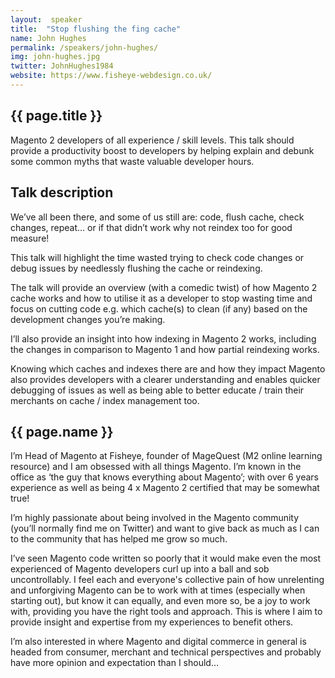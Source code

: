 ```yaml
---
layout:  speaker
title:  "Stop flushing the fing cache"
name: John Hughes
permalink: /speakers/john-hughes/
img: john-hughes.jpg
twitter: JohnHughes1984
website: https://www.fisheye-webdesign.co.uk/
---
```


## {{ page.title }}
Magento 2 developers of all experience / skill levels. This talk should provide a productivity boost to developers by 
helping explain and debunk some common myths that waste valuable developer hours.

## Talk description
We’ve all been there, and some of us still are: code, flush cache, check changes, repeat… or if that didn’t work why not
reindex too for good measure!

This talk will highlight the time wasted trying to check code changes or debug issues by needlessly flushing the cache 
or reindexing.

The talk will provide an overview (with a comedic twist) of how Magento 2 cache works and how to utilise it as a 
developer to stop wasting time and focus on cutting code e.g. which cache(s) to clean (if any) based on the development 
changes you’re making.

I’ll also provide an insight into how indexing in Magento 2 works, including the changes in comparison to Magento 1 and 
how partial reindexing works.

Knowing which caches and indexes there are and how they impact Magento also provides developers with a clearer 
understanding and enables quicker debugging of issues as well as being able to better educate / train their merchants on 
cache / index management too.

## {{ page.name }}
I’m Head of Magento at Fisheye, founder of MageQuest (M2 online learning resource) and I am obsessed with all things 
Magento. I’m known in the office as ‘the guy that knows everything about Magento’; with over 6 years experience as well 
as being 4 x Magento 2 certified that may be somewhat true!

I’m highly passionate about being involved in the Magento community (you’ll normally find me on Twitter) and want to 
give back as much as I can to the community that has helped me grow so much.

I’ve seen Magento code written so poorly that it would make even the most experienced of Magento developers curl up into 
a ball and sob uncontrollably. I feel each and everyone's collective pain of how unrelenting and unforgiving Magento can 
be to work with at times (especially when starting out), but know it can equally, and even more so, be a joy to work 
with, providing you have the right tools and approach.  This is where I aim to provide insight and expertise from my 
experiences to benefit others.

I’m also interested in where Magento and digital commerce in general is headed from consumer, merchant and technical 
perspectives and probably have more opinion and expectation than I should…
